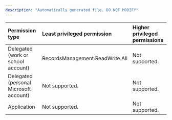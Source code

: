 ```yaml
---
description: "Automatically generated file. DO NOT MODIFY"
---
```


|Permission type|Least privileged permission|Higher privileged permissions|
|:---|:---|:---|
|Delegated (work or school account)|RecordsManagement.ReadWrite.All|Not supported.|
|Delegated (personal Microsoft account)|Not supported.|Not supported.|
|Application|Not supported.|Not supported.|

